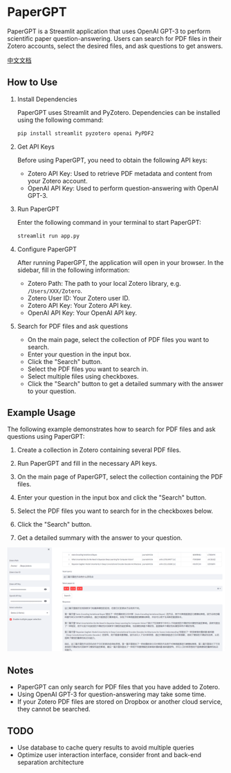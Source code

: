 PaperGPT
========

PaperGPT is a Streamlit application that uses OpenAI GPT-3 to perform scientific paper question-answering. Users can search for PDF files in their Zotero accounts, select the desired files, and ask questions to get answers.

[中文文档](README_CN.md)

How to Use
----------

1.  Install Dependencies
    
    PaperGPT uses Streamlit and PyZotero. Dependencies can be installed using the following command:
    
    ```sh
    pip install streamlit pyzotero openai PyPDF2
    ```
    
2.  Get API Keys
    
    Before using PaperGPT, you need to obtain the following API keys:
    
    *   Zotero API Key: Used to retrieve PDF metadata and content from your Zotero account.
    *   OpenAI API Key: Used to perform question-answering with OpenAI GPT-3.
3.  Run PaperGPT
    
    Enter the following command in your terminal to start PaperGPT:
    
    ```sh
    streamlit run app.py
    ```
    
4.  Configure PaperGPT
    
    After running PaperGPT, the application will open in your browser. In the sidebar, fill in the following information:
    
    *   Zotero Path: The path to your local Zotero library, e.g. `/Users/XXX/Zotero`.
    *   Zotero User ID: Your Zotero user ID.
    *   Zotero API Key: Your Zotero API key.
    *   OpenAI API Key: Your OpenAI API key.
5.  Search for PDF files and ask questions
    
    *   On the main page, select the collection of PDF files you want to search.
    *   Enter your question in the input box.
    *   Click the "Search" button.
    *   Select the PDF files you want to search in.
    *   Select multiple files using checkboxes.
    *   Click the "Search" button to get a detailed summary with the answer to your question.

Example Usage
-------------

The following example demonstrates how to search for PDF files and ask questions using PaperGPT:

1.  Create a collection in Zotero containing several PDF files.
    
2.  Run PaperGPT and fill in the necessary API keys.
    
3.  On the main page of PaperGPT, select the collection containing the PDF files.
    
4.  Enter your question in the input box and click the "Search" button.
    
5.  Select the PDF files you want to search for in the checkboxes below.
    
6.  Click the "Search" button.
    
7.  Get a detailed summary with the answer to your question.

![Demo](doc/demo.png)

Notes
-----

*   PaperGPT can only search for PDF files that you have added to Zotero.
*   Using OpenAI GPT-3 for question-answering may take some time.
*   If your Zotero PDF files are stored on Dropbox or another cloud service, they cannot be searched.

TODO
-----
*   Use database to cache query results to avoid multiple queries
*   Optimize user interaction interface, consider front and back-end separation architecture